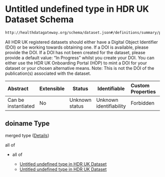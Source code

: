 # Untitled undefined type in HDR UK Dataset Schema

```txt
http://healthdatagateway.org/schema/dataset.json#/definitions/summary/properties/doiname
```

All HDR UK registered datasets should either have a Digital Object Identifier (DOI) or be working towards obtaining one. If a DOI is available, please provide the DOI. If a DOI has not been created for the dataset, please provide a default value: “In Progress” whilst you create your DOI. You can either use the HDR UK Onboarding Portal (HOP) to mint a DOI for your dataset or your chosen alternative means. Note: This is not the DOI of the publication(s) associated with the dataset.


| Abstract            | Extensible | Status         | Identifiable            | Custom Properties | Additional Properties | Access Restrictions | Defined In                                                                 |
| :------------------ | ---------- | -------------- | ----------------------- | :---------------- | --------------------- | ------------------- | -------------------------------------------------------------------------- |
| Can be instantiated | No         | Unknown status | Unknown identifiability | Forbidden         | Allowed               | none                | [dataset.schema.json\*](../out/dataset.schema.json "open original schema") |

## doiname Type

merged type ([Details](dataset-definitions-summary-properties-doiname.md))

all of

-   all of

    -   [Untitled undefined type in HDR UK Dataset](dataset-definitions-doi-allof-0.md "check type definition")
    -   [Untitled undefined type in HDR UK Dataset](dataset-definitions-doi-allof-1.md "check type definition")
